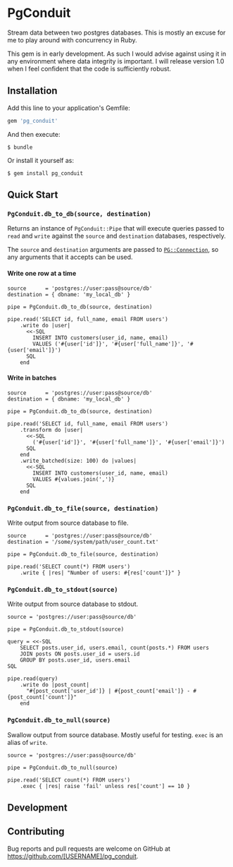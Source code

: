 # PgConduit

Stream data between two postgres databases. This is mostly an excuse for me to
play around with concurrency in Ruby. 

This gem is in early development. As such I would advise against using it in any 
environment where data integrity is important. I will release version 1.0 when 
I feel confident that the code is sufficiently robust.

## Installation

Add this line to your application's Gemfile:

```ruby
gem 'pg_conduit'
```

And then execute:

    $ bundle

Or install it yourself as:

    $ gem install pg_conduit

## Quick Start

### `PgConduit.db_to_db(source, destination)`

Returns an instance of `PgConduit::Pipe` that will execute queries passed to
`read` and `write` against the `source` and `destination` databases, 
respectively.

The `source` and `destination` arguments are passed to 
[`PG::Connection`](https://www.rubydoc.info/gems/pg/PG/Connection), so any 
arguments that it accepts can be used.

#### Write one row at a time
    
    source      = 'postgres://user:pass@source/db'
    destination = { dbname: 'my_local_db' }
    
    pipe = PgConduit.db_to_db(source, destination)
    
    pipe.read('SELECT id, full_name, email FROM users')
        .write do |user|
          <<-SQL
            INSERT INTO customers(user_id, name, email)
            VALUES ('#{user['id']}', '#{user['full_name']}', '#{user['email']}')
          SQL
        end 

#### Write in batches

    source      = 'postgres://user:pass@source/db'
    destination = { dbname: 'my_local_db' }
    
    pipe = PgConduit.db_to_db(source, destination)
    
    pipe.read('SELECT id, full_name, email FROM users')
        .transform do |user| 
          <<-SQL
            ('#{user['id']}', '#{user['full_name']}', '#{user['email']}')
          SQL
        end
        .write_batched(size: 100) do |values|
          <<-SQL
            INSERT INTO customers(user_id, name, email)
            VALUES #{values.join(',')}
          SQL
        end 

### `PgConduit.db_to_file(source, destination)`

Write output from source database to file.

    source      = 'postgres://user:pass@source/db'
    destination = '/some/system/path/user_count.txt'
    
    pipe = PgConduit.db_to_file(source, destination)
    
    pipe.read('SELECT count(*) FROM users')
        .write { |res| "Number of users: #{res['count']}" }


### `PgConduit.db_to_stdout(source)`

Write output from source database to stdout.

    source = 'postgres://user:pass@source/db'
    
    pipe = PgConduit.db_to_stdout(source)
    
    query = <<-SQL
        SELECT posts.user_id, users.email, count(posts.*) FROM users
        JOIN posts ON posts.user_id = users.id
        GROUP BY posts.user_id, users.email
    SQL
    
    pipe.read(query)
        .write do |post_count| 
          "#{post_count['user_id']} | #{post_count['email']} - #{post_count['count']}"
        end
        
### `PgConduit.db_to_null(source)`

Swallow output from source database. Mostly useful for testing. `exec` is an
alias of `write`.

    source = 'postgres://user:pass@source/db'
    
    pipe = PgConduit.db_to_null(source)
        
    pipe.read('SELECT count(*) FROM users')
        .exec { |res| raise 'fail' unless res['count'] == 10 }

## Development

## Contributing

Bug reports and pull requests are welcome on GitHub at https://github.com/[USERNAME]/pg_conduit.
